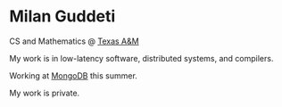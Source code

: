 # Milan Guddeti

CS and Mathematics @ [Texas A&M](https://www.tamu.edu/)

My work is in low-latency software, distributed systems, and compilers.

Working at [MongoDB](https://github.com/mongodb/) this summer.

My work is private.

<!--For projects, visit [suhasg.com](https://www.suhasg.com/).-->
